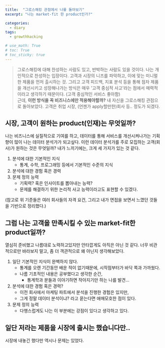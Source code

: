 ```yaml
---
title:  "그로스해킹 관점에서 나를 돌아보기"
excerpt: "나는 market-fit 한 product인가?"

categories:
  - diary
tags:
  - growthhacking

# use_math: True
# toc: True
# toc_sticky: true
---
```


> 그로스해킹에 대해 찬성하는 사람도 있고, 반박하는 사람도 있을 것이다. 나는 개인적으로 찬성하는 입장이다. 
고객과 시장의 니즈를 파악하고, 이에 맞는 미니멀한 제품을 먼저 출시하는 것. 그리고 고객 피드백, 지표 분석 등을 통해 점차 제품을 개선시키고 성장해나가는 방식은 매우 '고객 중심적 사고'라는 점에서 매력적이라고 생각하기 때문이다. (고객 중심적인 서비스 좋아함)  
근데, **이런 방식을 꼭 비즈니스에만 적용해야할까?** 내 자신을 그로스해킹 관점으로 돌아보았다. 고객은 취업 시장, (언젠가 apply할만한)회사 등.. 정도가 되겠다.

## 시장, 고객이 원하는 product(인재)는 무엇일까?
나는 비즈니스에 실질적으로 기여를 하고, 데이터를 통해 서비스를 개선시켜나가는 기획 향이 많이 나는 데이터 분석가가 되고싶다. 이런 데이터 분석가를 주로 모집하는 고객(회사)가 원하는 것은 무엇일까?
내가 느끼기에는, 크게 세 가지가 있는 것 같다.
1. 분석에 대한 기본적인 지식
   - 통계, 수학, 프로그래밍 등에서 기본적인 수준의 지식
2. 분석에 대한 경험 혹은 경력
3. 문제 정의 능력
   - 기획력? 혹은 인사이트를 뽑아내는 능력?
   - 문제를 해결하기 위한 논리적 사고 능력이라고도 표현할 수 있겠다.

(참고로 위 기준들은 여러 회사들의 자격 요건, 그리고 내가 면접을 보면서 느꼈던 것들을 기반으로 정리했다.)

## 그럼 나는 고객을 만족시킬 수 있는 market-fit한 product일까?
열심히 준비했고 나름대로 노력하고있지만 안타깝게도 아직은 아닌 것 같다. 너무 비관적으로만 바라보지 말고, 좀 더 객관적으로 왜 아닌지 생각해보았다.
1. 일단 기본적인 지식이 완벽하지 않다.
   - 통계를 오랜 기간동안 배운 적이 없기때문에, 시작점부터가 바닥 쪽과 가까웠다.
   - 나름 기초적인 내용은 공부했다고 생각한 순간, 
     - 통계학과 분들과 이야기하면 작아지기만 하는 나를 발견...
2. 분석에 대한 경험 혹은 경력?
   - 이전 회사에서 마케팅 파트에서 분석을 진행한 경험은 있지만, 
   - 그게 정말 데이터 분석이냐? 라고 묻는다면 애매모호한 점이 있다. 
3. 문제 정의 능력
   - 다행스럽게도 나는 이 부분에는 강점이 있다고 생각하고 있다.


## 일단 저라는 제품을 시장에 출시는 했습니다만..
시장에 내놓긴 했다만 역시나 문제는 있었다.
